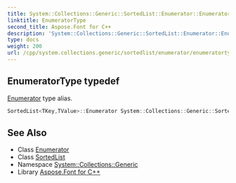 ```yaml
---
title: System::Collections::Generic::SortedList::Enumerator::EnumeratorType typedef
linktitle: EnumeratorType
second_title: Aspose.Font for C++
description: 'System::Collections::Generic::SortedList::Enumerator::EnumeratorType typedef. Enumerator type alias in C++.'
type: docs
weight: 200
url: /cpp/system.collections.generic/sortedlist/enumerator/enumeratortype/
---
```

## EnumeratorType typedef


[Enumerator](../) type alias.

```cpp
SortedList<TKey,TValue>::Enumerator System::Collections::Generic::SortedList< TKey, TValue >::Enumerator::EnumeratorType
```

## See Also

* Class [Enumerator](../)
* Class [SortedList](../../)
* Namespace [System::Collections::Generic](../../../)
* Library [Aspose.Font for C++](../../../../)
